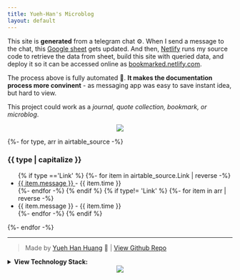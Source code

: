 ```yaml
---
title: Yueh-Han's Microblog
layout: default
---
```


This site is **generated** from a telegram chat ⚙️. When I send a message to the chat, this [Google sheet](https://docs.google.com/spreadsheets/d/1smw4NS-wkU4qj0Gp2BbTJO5CCeBpms1GnYXYdejsvJg/edit#gid=0) gets updated. And then, [Netlify](netlify.com) runs my source code to retrieve the data from sheet, build this site with queried data, and deploy it so it can be accessed online as [bookmarked.netlify.com](bookmarked.netlify.com). 

The process above is fully automated 🔁. **It makes the documentation process more convinent** - as messaging app was easy to save instant idea, but hard to view. 

This project could work as a *journal, quote collection, bookmark, or microblog*. 

<center class='noStyle'>
<a href='https://app.netlify.com/sites/bmk/deploys'>
<img src='https://api.netlify.com/api/v1/badges/8f688436-973d-4ab9-be07-d4013ccaf8fe/deploy-status'></img>
 </a>
 </center>



{%- for type, arr in airtable_source -%}
  <h3>{{ type | capitalize }}</h3>

  <ul class="listing">
  {% if type =='Link' %}
  {%- for item in airtable_source.Link | reverse -%}
    <li><a href={{item.message}} target="_blank">{{ item.message }} </a> <span> - {{ item.time }}<span> </li>
    {%- endfor -%}
  {% endif %}
  {% if type!= 'Link' %}
    {%- for item in arr | reverse -%}
    <li>{{ item.message }}<span> - {{ item.time }}<span></li>
    {%- endfor -%}
  {% endif %}
</ul>
{%- endfor -%}

<br>

---





> Made by [Yueh Han Huang](yhhuang.me) 🌱  | [View Github Repo](https://github.com/Bojne/microblog)

<details>
<summary> <b>View Technology Stack:</b> </summary>
  
<ul class='listing'>
  <li>Telegram: Input interface</li>  
  <li>Google Sheets: The editable database </li>
  <li>Google Script: Connect Telegram with google sheet</li>  
  <li>Netlify: Deployment</li>
  <li>Eleventry: Site generator</li>
</ul>

</details>

<center>
<a href='https://app.netlify.com/start/deploy?repository=https://github.com/Bojne/microblog'>
<img src='https://www.netlify.com/img/deploy/button.svg'></img>
 </a>
 </center>




